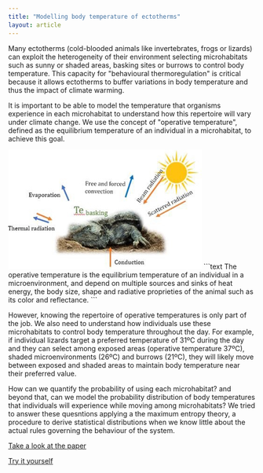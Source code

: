 ```yaml
---
title: "Modelling body temperature of ectotherms"
layout: article
---
```


Many ectotherms (cold-blooded animals like invertebrates, frogs or lizards) can exploit the heterogeneity of their environment 
selecting microhabitats such as sunny or shaded areas, basking sites or burrows to control body temperature. This capacity for "behavioural thermoregulation" is critical because it allows ectotherms to buffer variations in body temperature and thus the impact of climate warming.

It is important to be able to model the temperature that organisms experience in each microhabitat to understand how this repertoire will vary under climate change. We use the concept of "operative temperature", defined as the equilibrium temperature of an individual in a microhabitat, to achieve this goal.

<img src="/images/posts/bodytemp.jpg">
```text
The operative temperature is the equilibrium temperature of an individual in a microenvironment, and depend on multiple sources and sinks of heat energy, the body size, shape and radiative proprieties of the animal such as its color and reflectance. 
```

However, knowing the repertoire of operative temperatures is only part of the job. We also need to understand how individuals use these microhabitats to control body temperature throughout the day. For example, if individual lizards target a preferred temperature of 31ºC during the day and they can select among exposed areas (operative temperature 37ºC), shaded microenvironments (26ºC) and burrows (21ºC), they will likely move between exposed and shaded areas to maintain body temperature near their preferred value. 

How can we quantify the probability of using each microhabitat? and beyond that, can we model the probability distribution of body temperatures that individuals will experience while moving among microhabitats? We tried to answer these quesntions applying a the maximum entropy theory, a procedure to derive statistical distributions when we know little about the actual rules governing the behaviour of the system. 



<p><a href = "https://www.amnat.org/an/newpapers/MayRubalcaba.html" target="_blank"> Take a look at the paper </a></p>
<p><a href = "https://jrubalcaba.shinyapps.io/jrubalcabagithub/" target="_blank"> Try it yourself </a></p>
